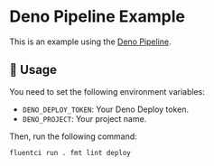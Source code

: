 # Deno Pipeline Example

This is an example using the
[Deno Pipeline](https://github.com/fluent-ci-templates/deno-pipeline).

## 🚀 Usage

You need to set the following environment variables:

- `DENO_DEPLOY_TOKEN`: Your Deno Deploy token.
- `DENO_PROJECT`: Your project name.

Then, run the following command:

```bash
fluentci run . fmt lint deploy
```
